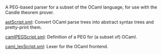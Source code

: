 A PEG-based parser for a subset of the OCaml language, for use with the Candle
theorem prover.

[astScript.sml](astScript.sml):
Convert OCaml parse trees into abstract syntax trees and pretty-print them.

[camlPEGScript.sml](camlPEGScript.sml):
Definition of a PEG for (a subset of) OCaml.

[caml_lexScript.sml](caml_lexScript.sml):
Lexer for the OCaml frontend.
